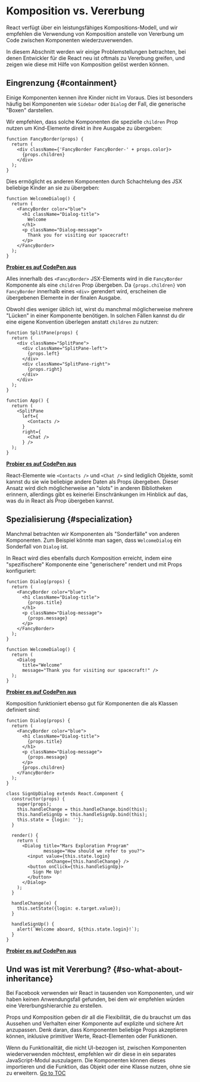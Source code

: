 
# Komposition vs. Vererbung


React verfügt über ein leistungsfähiges Kompositions-Modell, und wir empfehlen die Verwendung von Komposition anstelle von Vererbung um Code zwischen Komponenten wiederzuverwenden.

In diesem Abschnitt werden wir einige Problemstellungen betrachten, bei denen Entwickler für die React neu ist oftmals zu Vererbung greifen, und zeigen wie diese mit Hilfe von Komposition gelöst werden können.

## Eingrenzung {#containment}

Einige Komponenten kennen ihre Kinder nicht im Voraus. Dies ist besonders häufig bei Komponenten wie `Sidebar` oder `Dialog` der Fall, die generische "Boxen" darstellen.

Wir empfehlen, dass solche Komponenten die spezielle `children` Prop nutzen um Kind-Elemente direkt in ihre Ausgabe zu übergeben:

```js{4}
function FancyBorder(props) {
  return (
    <div className={'FancyBorder FancyBorder-' + props.color}>
      {props.children}
    </div>
  );
}
```

Dies ermöglicht es anderen Komponenten durch Schachtelung des JSX beliebige Kinder an sie zu übergeben:

```js{4-9}
function WelcomeDialog() {
  return (
    <FancyBorder color="blue">
      <h1 className="Dialog-title">
        Welcome
      </h1>
      <p className="Dialog-message">
        Thank you for visiting our spacecraft!
      </p>
    </FancyBorder>
  );
}
```

[**Probier es auf CodePen aus**](https://codepen.io/gaearon/pen/ozqNOV?editors=0010)

Alles innerhalb des `<FancyBorder>` JSX-Elements wird in die `FancyBorder` Komponente als eine `children` Prop übergeben. Da `{props.children}` von `FancyBorder` innerhalb eines `<div>` gerendert wird, erscheinen die übergebenen Elemente in der finalen Ausgabe.

Obwohl dies weniger üblich ist, wirst du manchmal möglicherweise mehrere "Lücken" in einer Komponente benötigen. In solchen Fällen kannst du dir eine eigene Konvention überlegen anstatt `children` zu nutzen:

```js{5,8,18,21}
function SplitPane(props) {
  return (
    <div className="SplitPane">
      <div className="SplitPane-left">
        {props.left}
      </div>
      <div className="SplitPane-right">
        {props.right}
      </div>
    </div>
  );
}

function App() {
  return (
    <SplitPane
      left={
        <Contacts />
      }
      right={
        <Chat />
      } />
  );
}
```

[**Probier es auf CodePen aus**](https://codepen.io/gaearon/pen/gwZOJp?editors=0010)

React-Elemente wie `<Contacts />` und `<Chat />` sind lediglich Objekte, somit kannst du sie wie beliebige andere Daten als Props übergeben. Dieser Ansatz wird dich möglicherweise an "slots" in anderen Bibliotheken erinnern, allerdings gibt es keinerlei Einschränkungen im Hinblick auf das, was du in React als Prop übergeben kannst.

## Spezialisierung {#specialization}

Manchmal betrachten wir Komponenten als "Sonderfälle" von anderen Komponenten. Zum Beispiel könnte man sagen, dass `WelcomeDialog` ein Sonderfall von `Dialog` ist.

In React wird dies ebenfalls durch Komposition erreicht, indem eine "spezifischere" Komponente eine "generischere" rendert und mit Props konfiguriert:

```js{5,8,16-18}
function Dialog(props) {
  return (
    <FancyBorder color="blue">
      <h1 className="Dialog-title">
        {props.title}
      </h1>
      <p className="Dialog-message">
        {props.message}
      </p>
    </FancyBorder>
  );
}

function WelcomeDialog() {
  return (
    <Dialog
      title="Welcome"
      message="Thank you for visiting our spacecraft!" />
  );
}
```

[**Probier es auf CodePen aus**](https://codepen.io/gaearon/pen/kkEaOZ?editors=0010)

Komposition funktioniert ebenso gut für Komponenten die als Klassen definiert sind:

```js{10,27-31}
function Dialog(props) {
  return (
    <FancyBorder color="blue">
      <h1 className="Dialog-title">
        {props.title}
      </h1>
      <p className="Dialog-message">
        {props.message}
      </p>
      {props.children}
    </FancyBorder>
  );
}

class SignUpDialog extends React.Component {
  constructor(props) {
    super(props);
    this.handleChange = this.handleChange.bind(this);
    this.handleSignUp = this.handleSignUp.bind(this);
    this.state = {login: ''};
  }

  render() {
    return (
      <Dialog title="Mars Exploration Program"
              message="How should we refer to you?">
        <input value={this.state.login}
               onChange={this.handleChange} />
        <button onClick={this.handleSignUp}>
          Sign Me Up!
        </button>
      </Dialog>
    );
  }

  handleChange(e) {
    this.setState({login: e.target.value});
  }

  handleSignUp() {
    alert(`Welcome aboard, ${this.state.login}!`);
  }
}
```

[**Probier es auf CodePen aus**](https://codepen.io/gaearon/pen/gwZbYa?editors=0010)

## Und was ist mit Vererbung? {#so-what-about-inheritance}

Bei Facebook verwenden wir React in tausenden von Komponenten, und wir haben keinen Anwendungsfall gefunden, bei dem wir empfehlen würden eine Vererbungshierarchie zu erstellen.

Props und Komposition geben dir all die Flexibilität, die du brauchst um das Aussehen und Verhalten einer Komponente auf explizite und sichere Art anzupassen. Denk daran, dass Komponenten beliebige Props akzeptieren können, inklusive primitiver Werte, React-Elementen oder Funktionen.

Wenn du Funktionalität, die nicht UI-bezogen ist, zwischen Komponenten wiederverwenden möchtest, empfehlen wir dir diese in ein separates JavaScript-Modul auszulagern. Die Komponenten können dieses importieren und die Funktion, das Objekt oder eine Klasse nutzen, ohne sie zu erweitern.
<span style="float: footnote;"><a href="./index.html#toc">Go to TOC</a></span>
